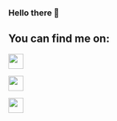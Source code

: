 ### Hello there 👋

## You can find me on: 

<a href="https://t.me/O_VOVK" target="blank"><img align="center" src="https://camo.githubusercontent.com/f4b401dd7cd9b7840fd31acafd49e151a80e4c9600bf219934461b96dd98e013/68747470733a2f2f6564656e742e6769746875622e696f2f537570657254696e7949636f6e732f696d616765732f7376672f74656c656772616d2e737667" alt="" height="30" /></a>

<a href="https://steamcommunity.com/id/meusonua/" target="blank"><img align="center" src="https://user-images.githubusercontent.com/94958964/229735726-f01a0954-a5f0-4edb-90ae-2bd8ada73489.svg" alt="" height="30" /></a>

<a href="https://www.linkedin.com/in/olexandr-vovk-4528a5225/" target="blank"><img align="center" src="https://camo.githubusercontent.com/c8a9c5b414cd812ad6a97a46c29af67239ddaeae08c41724ff7d945fb4c047e5/68747470733a2f2f6564656e742e6769746875622e696f2f537570657254696e7949636f6e732f696d616765732f7376672f6c696e6b6564696e2e737667" alt="" height="30" /></a>

